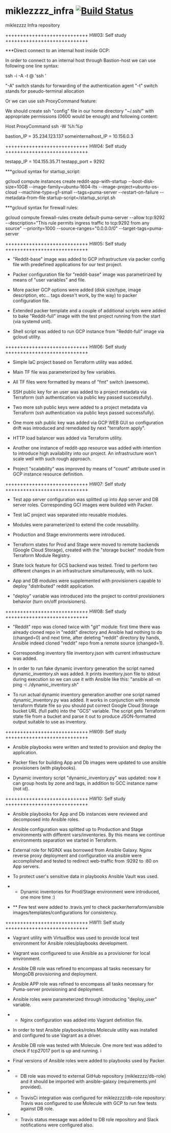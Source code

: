 # miklezzzz_infra [![Build Status](https://travis-ci.com/Otus-DevOps-2018-09/miklezzzz_infra.svg?branch=master)](https://travis-ci.com/Otus-DevOps-2018-09/miklezzzz_infra)
miklezzzz Infra repository

++++++++++++++++++++++++++++
HW03: Self study
++++++++++++++++++++++++++++

***Direct connect to an internal host inside GCP:

In order to connect to an internal host through Bastion-host we can use following one line syntax:

   ssh -i <local path to your ssh secret key> -A -t <your user name>@<bastion-host public ip> 'ssh <internal host name>'

"-A" switch stands for forwarding of the authentication agent
"-t" switch stands for pseudo-terminal allocation

Or we can use ssh ProxyCommand feature:

We should create ssh "config" file in our home directory "~/.ssh/" with appropriate permissions (0600 would be enough) and following content:

   Host <alias for our internal host>
   ProxyCommand ssh <bastion-host public ip> -W %h:%p

bastion_IP = 35.234.123.137
someinternalhost_IP = 10.156.0.3


++++++++++++++++++++++++++++
HW04: Self study
++++++++++++++++++++++++++++

testapp_IP = 104.155.35.71
testapp_port = 9292 

***gcloud syntax for startup_script:

gcloud compute instances create reddit-app-with-startup --boot-disk-size=10GB --image-family=ubuntu-1604-lts --image-project=ubuntu-os-cloud --machine-type=g1-small --tags=puma-server --restart-on-failure --metadata-from-file startup-script=<local path to startup_script file>/startup_script.sh

***gcloud syntax for firewall rules:

gcloud compute firewall-rules create default-puma-server --allow tcp:9292 --description="This rule permits ingress traffic to tcp:9292 from any source"  --priority=1000 --source-ranges="0.0.0.0/0" --target-tags=puma-server

++++++++++++++++++++++++++++
HW05: Self study
++++++++++++++++++++++++++++

- "Reddit-base" image was added to GCP infrastructure via packer config file with predefined applications for our test project.

- Packer configuration file for "reddit-base" image was parametirized by means of "user variables" and file.

- More packer GCP options were added (disk size/type, image description, etc... tags doesn't work, by the way) to packer configuration file.

- Extended packer template and a couple of additional scripts were added to bake "Reddit-full" image with the test project running from the start (via systemd unit).

- Shell script was added to run GCP instance from "Reddit-full" image via gcloud utility.

++++++++++++++++++++++++++++
HW06: Self study
++++++++++++++++++++++++++++

- Simple IaC project based on Terraform utility was added.

- Main TF file was parameterized by few variables.

- All TF files were formatted by means of "fmt" switch (awesome).

- SSH public key for an user was added to a project metadata via Terraform (ssh authentication via public key passed successfully). 

- Two more ssh public keys were added to a project metadata via Terraform (ssh authentication via public keys passed successfully).

- One more ssh public key was added via GCP WEB GUI so configuration drift was introduced and remediated by next "terraform apply". 

- HTTP load balancer was added via Terraform utility.

- Another one instance of reddit-app resource was added with intention to introduce high availability into our project. An infrastructure won't scale well with such rough approach.

- Project "scalability" was improved by means of "count" attribute used in GCP instance resource definition.

++++++++++++++++++++++++++++
HW07: Self study
++++++++++++++++++++++++++++

- Test app server configuration was splitted up into App server and DB server roles. Corresponding GCI images were builded with Packer.

- Test IaC project was separated into reusable modules.

- Modules were parameterized to extend the code reusability.

- Production and Stage environments were introduced.

- Terraform states for Prod and Stage were moved to remote backends (Google Cloud Storage), created with the "storage bucket" module from Terraform Module Registry.

- State lock feature for GCS backend was tested. Tried to perform two different changes in an infrastructure simultaneously, with no luck.

- App and DB modules were supplemented with provisioners capable to deploy "distributed" reddit application.

- "deploy" variable was introduced into the project to control provisioners behavior (turn on/off provisioners).

++++++++++++++++++++++++++++
HW08: Self study
++++++++++++++++++++++++++++

- "Reddit" repo was cloned twice with "git" module: first time there was already cloned repo in "reddit" directory and Ansible had nothing to do (changed=0) and next time, after deleting "reddit" directory by hands, Ansible indeed cloned "reddit" repo from a remote source (changed=1).

- Corresponding inventory file inventory.json with current infrastructure was added.

- In order to run fake dynamic inventory generation the script named dynamic_inventory.sh was added. It prints inventory.json file to stdout during execution so we can use it with Ansible like this: "ansible all -m ping -i ./dynamic_inventory.sh"

- To run actual dynamic inventory generation another one script named dynamic_inventory.py was added. It works in conjunction with remote terraform tfstate file so you should put correct Google Cloud Storage bucket URL (full path) into the "GCS" variable. The script gets Terraform state file from a bucket and parse it out to produce JSON-formatted output suitable to use as inventory.

++++++++++++++++++++++++++++
HW09: Self study
++++++++++++++++++++++++++++

- Ansible playbooks were written and tested to provision and deploy the application.

- Packer files for building App and Db images were updated to use ansible provisioners (with playbooks).

- Dynamic inventory script "dynamic_inventory.py" was updated: now it can group hosts by zone and tags, in addition to GCC instance name (not id).

++++++++++++++++++++++++++++
HW10: Self study
++++++++++++++++++++++++++++

- Ansible playbooks for App and Db instances were reviewed and decomposed into Ansible roles.

- Ansible configuration was splitted up to Production and Stage environments with different vars/inventories. By this means we continue environments separation we started in Terraform.

- External role for NGINX was borrowed from Ansible Galaxy. Nginx reverse proxy deployment and configuration via ansible were accomplished and tested to redirect web-traffic from :9292 to :80 on App servers.

- To protect user's sensitive data in playbooks Ansible Vault was used.

- * Dynamic inventories for Prod/Stage environment were introduced, one more time :)

- ** Few test were added to .travis.yml to check packer/terraform/ansible images/templates/configurations for consistency.

++++++++++++++++++++++++++++
HW11: Self study
++++++++++++++++++++++++++++

- Vagrant utility with VirtualBox was used to provide local test environment for Ansible roles/playbooks development.

- Vagrant was configureed to use Ansible as a provisioner for local environment.

- Ansible DB role was refined to encompass all tasks necessary for MongoDB provisioning and deployment.

- Ansible APP role was refined to encompass all tasks necessary for Puma-server provisioning and deployment.

- Ansible roles were parameterized through introducing "deploy_user" variable.

* - Nginx configuration was added into Vagrant definition file.

- In order to test Ansible playbooks/roles Molecule utility was installed and configured to use Vagrant as a driver.

- Ansible DB role was tested with Molecule. One more test was added to check if tcp27017 port is up and running. i

- Final versions of Ansible roles were added to playbooks used by Packer.

* - DB role was moved to external GitHub repository (miklezzzz/db-role) and it should be imported with ansible-galaxy (requirements.yml provided).

* - TravisCi integration was configured for miklezzzz/db-role repository: Travis was configured to use Molecule with GCP to run few tests against DB role.

* - Travis status message was added to DB role repository and Slack notifications were configured also.
